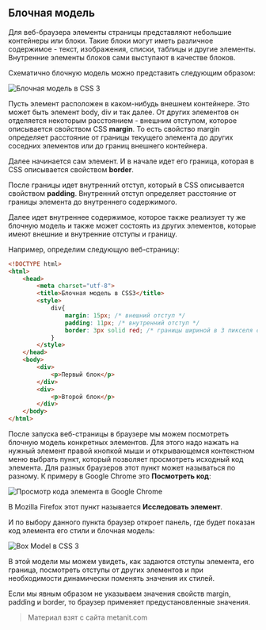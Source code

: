 ## Блочная модель

Для веб-браузера элементы страницы представляют небольшие контейнеры или блоки. Такие блоки могут иметь различное содержимое - текст, изображения, списки, таблицы и  другие элементы. Внутренние элементы блоков сами выступают в качестве блоков.

Схематично блочную модель можно представить следующим образом:

![Блочная модель в CSS 3](https://metanit.com/web/html5/pics/4.38.png)

Пусть элемент расположен в каком-нибудь внешнем контейнере. Это может быть элемент body, div и так далее. От других элементов он отделяется некоторым расстоянием - внешним отступом, которое описывается свойством CSS **margin**. То есть свойство margin определяет расстояние от границы текущего элемента до других соседних элементов или до границ внешнего контейнера.

Далее начинается сам элемент. И в начале идет его граница, которая в CSS описывается свойством **border**.

После границы идет внутренний отступ, который в CSS описывается свойством **padding**. Внутренний отступ определяет расстояние от границы элемента до внутреннего содержимого.

Далее идет внутреннее содержимое, которое также реализует ту же блочную модель и также может состоять из других элементов, которые имеют внешние и внутренние отступы и границу.

Например, определим следующую веб-страницу:

```html
<!DOCTYPE html>
<html>
    <head>
        <meta charset="utf-8">
        <title>Блочная модель в CSS3</title>
        <style>
            div{
                margin: 15px; /* внешний отступ */
                padding: 11px; /* внутренний отступ */
                border: 3px solid red; /* границы шириной в 3 пикселя сплошной красной линией */
            }
        </style>
    </head>
    <body>
        <div>
            <p>Первый блок</p>
        </div>
        <div>
            <p>Второй блок</p>
        </div>
    </body>
</html>
```

После запуска веб-страницы в браузере мы можем посмотреть блочную модель конкретных элементов. Для этого надо нажать на нужный элемент правой кнопкой мыши и открывающемся контекстном меню выбрать пункт, который позволяет просмотреть исходный код элемента. Для разных браузеров этот пункт может называться по разному. К примеру в Google Chrome это **Посмотреть код**:

![Просмотр кода элемента в Google Chrome](https://metanit.com/web/html5/pics/4.40.png)

В Mozilla Firefox этот пункт называется **Исследовать элемент**.

И по выбору данного пункта браузер откроет панель, где будет показан код элемента его стили и блочная модель:

![Box Model в CSS 3](https://metanit.com/web/html5/pics/4.39.png)

В этой модели мы можем увидеть, как задаются отступы элемента, его граница, посмотреть отступы от других элементов и при необходимости динамически поменять значения их стилей.

Если мы явным образом не указываем значения свойств margin, padding и border, то браузер применяет предустановленные значения.


> Материал взят с сайта metanit.com